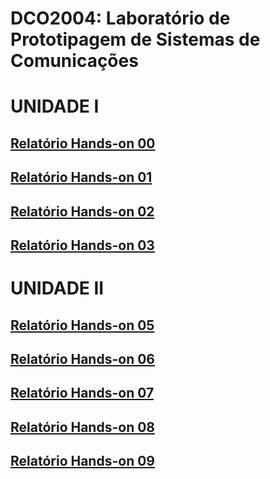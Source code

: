 # DCO2004: Laboratório de Prototipagem de Sistemas de Comunicações
# UNIDADE I
## [Relatório Hands-on 00](https://github.com/vyktors23/Victor_DCO2004/blob/master/H00/h00_relatorio.ipynb)
## [Relatório Hands-on 01](https://github.com/vyktors23/Victor_DCO2004/blob/master/H01/h01_relatorio.ipynb)
## [Relatório Hands-on 02](https://github.com/vyktors23/Victor_DCO2004/blob/master/H02/h02_relatorio.ipynb)
## [Relatório Hands-on 03](https://github.com/vyktors23/Victor_DCO2004/blob/master/H03/Entrega_h03.ipynb)
# UNIDADE II
## [Relatório Hands-on 05](https://github.com/vyktors23/Victor_DCO2004/blob/master/H05/Entrega_h05.ipynb)
## [Relatório Hands-on 06](https://github.com/vyktors23/Victor_DCO2004/blob/master/H06/Entrega_h06.ipynb)
## [Relatório Hands-on 07](https://github.com/vyktors23/Victor_DCO2004/blob/master/H07/Entrega_h07.ipynb)
## [Relatório Hands-on 08](https://github.com/vyktors23/Victor_DCO2004/blob/master/H08/Entrega_h08.ipynb)
## [Relatório Hands-on 09](https://github.com/vyktors23/Victor_DCO2004/blob/master/H09/Entrega_h09.ipynb)
